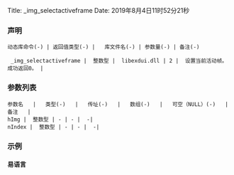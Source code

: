 Title: _img_selectactiveframe
Date: 2019年8月4日11时52分21秒


### 声明


```table
动态库命令(-) | 返回值类型(-) |   库文件名(-) | 参数量(-) | 备注(-)

 _img_selectactiveframe |  整数型 |  libexdui.dll | 2 |  设置当前活动帧。成功返回0。 | 
```


### 参数列表

```table
参数名   |   类型(-)   |   传址(-)   |   数组(-)   |   可空（NULL）(-)   |   备注   |
hImg |  整数型 | - | - |  -| 
nIndex |  整数型 | - | - |  -| 
```




### 示例
#### 易语言
```c

```